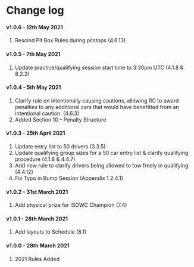 # Change log

#### v1.0.6 - 12th May 2021
1. Rescind Pit Box Rules during pitstops (4.6.13)

#### v1.0.5 - 7th May 2021
1. Update practice/qualifying session start time to 3:30pm UTC (4.1.8 & 8.2.2)

#### v1.0.4 - 5th May 2021
1. Clarify rule on intentionally causing cautions, allowing RC to award penalties to any additional cars that would have benefitted from an intentional caution. (4.6.3)
2. Added Section 10 - Penalty Structure

#### v1.0.3 - 25th April 2021
1. Update entry list to 50 drivers (3.3.5)
2. Update qualifying group sizes for a 50 car entry list & clarify qualifying procedure (4.1.8 & 4.4.7)
3. Add new rule to clarify drivers being allowed to tow freely in qualifying (4.4.12)
4. Fix Typo in Bump Session (Appendix 1 2.4.1)

#### v1.0.2 - 31st March 2021
1. Add physical prize for ISOWC Champion (7.4)

#### v1.0.1 - 28th March 2021
1. Add layouts to Schedule (8.1)

#### v1.0.0 - 28th March 2021
1. 2021 Rules Added
